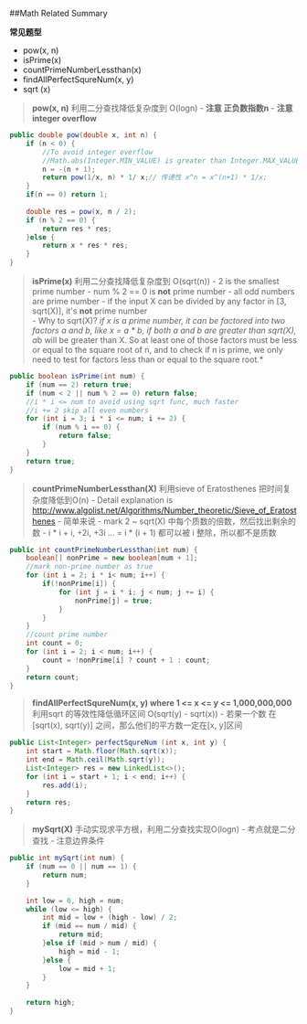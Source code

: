 ##Math Related Summary

**常见题型** 
- pow(x, n)
- isPrime(x)
- countPrimeNumberLessthan(x)
- findAllPerfectSqureNum(x, y)
- sqrt (x) 


> **pow(x, n)** 利用二分查找降低复杂度到 O(logn)
	-  **注意 正负数指数n**
	-  **注意 integer overflow**

```java
public double pow(double x, int n) {
	if (n < 0) {
		//To avoid integer overflow
		//Math.abs(Integer.MIN_VALUE) is greater than Integer.MAX_VALUE
		n = -(n + 1);
		return pow(1/x, n) * 1/ x;// 传递性 x^n = x^(n+1) * 1/x;
	}
	if(n == 0) return 1;
	
	double res = pow(x, n / 2);
	if (n % 2 == 0) {
		return res * res;
	}else {
		return x * res * res;
	}
}
```



> **isPrime(x)** 利用二分查找降低复杂度到 O(sqrt(n))
	-  2 is the smallest prime number
	-  num % 2 == 0 is **not** prime number
	-  all odd numbers are prime number
	-  if the input X can be divided by any factor in [3, sqrt(X)], it's **not** prime number  
	- Why to sqrt(X)?
	  *if x is a prime number, it can be factored into two factors a and b, like x = a \* b, if both a and b are greater than sqrt(X), a*b will be greater than X.  So at least one of those factors must be less or equal to the square root of n, and to check if n is prime, we only need to test for factors less than or equal to the square root.*

```java
public boolean isPrime(int num) {
	if (num == 2) return true;
	if (num < 2 || num % 2 == 0) return false;
	//i * i <= num to avoid using sqrt func, much faster
	//i += 2 skip all even numbers
	for (int i = 3; i * i <= num; i += 2) {
		if (num % i == 0) {
			return false;
		}
	}
	return true;
}
```

> **countPrimeNumberLessthan(X)** 利用sieve of Eratosthenes 把时间复杂度降低到O(n) 
	- Detail explanation is http://www.algolist.net/Algorithms/Number_theoretic/Sieve_of_Eratosthenes
	- 简单来说
	- mark 2 ~ sqrt(X) 中每个质数的倍数，然后找出剩余的数
	- i * i + i, +2i, +3i ... = i * (i + 1) 都可以被 i 整除，所以都不是质数

```java
public int countPrimeNumberLessthan(int num) {
	boolean[] nonPrime = new boolean[num + 1];
	//mark non-prime number as true
	for (int i = 2; i * i< num; i++) {
		if(!nonPrime[i]) {
			for (int j = i * i; j < num; j += i) {
				nonPrime[j] = true;
			}
		}
	}
	//count prime number
    int count = 0;
	for (int i = 2; i < num; i++) {
		count = !nonPrime[i] ? count + 1 : count;
	}
	return count;
}
```

> **findAllPerfectSqureNum(x, y) where 1 <= x <= y <= 1,000,000,000** 利用sqrt 的等效性降低循环区间 O(sqrt(y) - sqrt(x))
	- 若果一个数 在 [sqrt(x), sqrt(y)] 之间，那么他们的平方数一定在[x, y]区间

```java
public List<Integer> perfectSqureNum (int x, int y) {
	int start = Math.floor(Math.sqrt(x));
	int end = Math.ceil(Math.sqrt(y));
	List<Integer> res = new LinkedList<>();
	for (int i = start + 1; i < end; i++) {
		res.add(i);
	}
	return res;
}
```


> **mySqrt(X)** 手动实现求平方根，利用二分查找实现O(logn)
	- 考点就是二分查找
	- 注意边界条件
	
```java
public int mySqrt(int num) {
	if (num == 0 || num == 1) {
		return num;
	}
	
	int low = 0, high = num;
	while (low <= high) {
		int mid = low + (high - low) / 2;
		if (mid == num / mid) {
			return mid;
		}else if (mid > num / mid) {
			high = mid - 1;
		}else {
			low = mid + 1;
		}
	}
	
	return high;
}
```